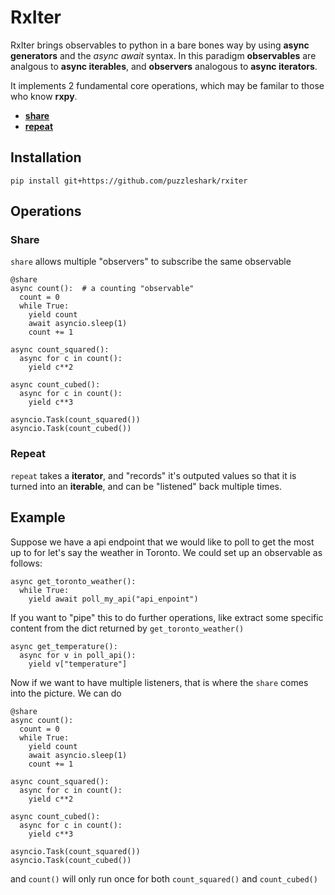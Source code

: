 # RxIter

RxIter brings observables to python in a bare bones way by using **async generators** and the *async* *await* syntax. In this paradigm **observables** are analgous to **async iterables**, and **observers** analogous to **async iterators**.


It implements 2 fundamental core operations, which may be familar to those who know **rxpy**.

* [**share**](#Share)
* [**repeat**](#Repeat)

## Installation
```
pip install git+https://github.com/puzzleshark/rxiter
```

## Operations

### Share
`share` allows multiple "observers" to subscribe the same observable
```
@share
async count():  # a counting "observable"
  count = 0
  while True:
    yield count
    await asyncio.sleep(1)
    count += 1

async count_squared():
  async for c in count():
    yield c**2

async count_cubed():
  async for c in count():
    yield c**3

asyncio.Task(count_squared())
asyncio.Task(count_cubed())
```
### Repeat
`repeat` takes a **iterator**, and "records" it's outputed values so that it is turned into an **iterable**, and can be "listened" back multiple times.

## Example
Suppose we have a api endpoint that we would like to poll to get the most up to for let's say the weather in Toronto. We could set up an observable as follows:

```
async get_toronto_weather():
  while True:
    yield await poll_my_api("api_enpoint") 
```

If you want to "pipe" this to do further operations, like extract some specific content from the dict returned by `get_toronto_weather()`

```
async get_temperature():
  async for v in poll_api():
    yield v["temperature"]
```

Now if we want to have multiple listeners, that is where the `share` comes into the picture. We can do

```
@share
async count():
  count = 0
  while True:
    yield count
    await asyncio.sleep(1)
    count += 1

async count_squared():
  async for c in count():
    yield c**2

async count_cubed():
  async for c in count():
    yield c**3

asyncio.Task(count_squared())
asyncio.Task(count_cubed())
```

and `count()` will only run once for both `count_squared()` and `count_cubed()`

